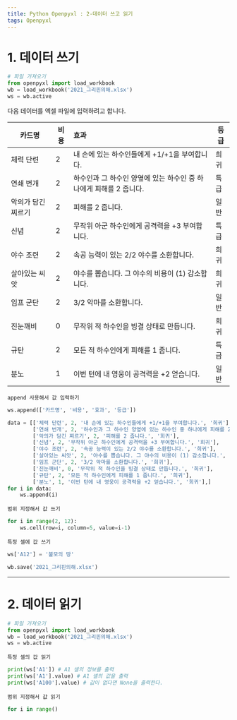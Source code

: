 ```yaml
---
title: Python Openpyxl : 2-데이터 쓰고 읽기
tags: Openpyxl
---
```






# 1. 데이터 쓰기

```python
# 파일 가져오기
from openpyxl import load_workbook
wb = load_workbook('2021_그리핀의해.xlsx')
ws = wb.active
```



다음 데이터를 엑셀 파일에 입력하려고 합니다.

| 카드명             | 비용 | 효과                                                         | 등급 |
| ------------------ | ---- | :----------------------------------------------------------- | ---- |
| 체력 단련          | 2    | 내 손에 있는 하수인들에게 +1/+1을 부여합니다.                | 희귀 |
| 연쇄 번개          | 2    | 하수인과 그 하수인 양옆에 있는 하수인 중 하나에게 피해를 2 줍니다. | 특급 |
| 악의가 담긴 찌르기 | 2    | 피해를 2 줍니다.                                             | 일반 |
| 신념               | 2    | 무작위 아군 하수인에게 공격력을 +3 부여합니다.               | 특급 |
| 야수 조련          | 2    | 속공 능력이 있는 2/2 야수를 소환합니다.                      | 희귀 |
| 살아있는 씨앗      | 2    | 야수를 뽑습니다. 그 야수의 비용이 (1) 감소합니다.            | 희귀 |
| 임프 군단          | 2    | 3/2 악마를 소환합니다.                                       | 일반 |
| 진눈깨비           | 0    | 무작위 적 하수인을 빙결 상태로 만듭니다.                     | 희귀 |
| 규탄               | 2    | 모든 적 하수인에게 피해를 1 줍니다.                          | 특급 |
| 분노               | 1    | 이번 턴에 내 영웅이 공격력을 +2 얻습니다.                    | 일반 |



`append 사용해서 값 입력하기`

```python
ws.append(['카드명', '비용', '효과', '등급'])
```

```python
data = [['체력 단련', 2, '내 손에 있는 하수인들에게 +1/+1을 부여합니다.', '희귀'],
        ['연쇄 번개', 2, '하수인과 그 하수인 양옆에 있는 하수인 중 하나에게 피해를 2 줍니다.', '희귀'],
        ['악의가 담긴 찌르기', 2, '피해를 2 줍니다.', '희귀'],
        ['신념', 2, '무작위 아군 하수인에게 공격력을 +3 부여합니다.', '희귀'],
        ['야수 조련', 2, '속공 능력이 있는 2/2 야수를 소환합니다.', '희귀'],
        ['살아있는 씨앗', 2, '야수를 뽑습니다. 그 야수의 비용이 (1) 감소합니다.', '희귀'],
        ['임프 군단', 2, '3/2 악마를 소환합니다.', '희귀'],
        ['진눈깨비', 0, '무작위 적 하수인을 빙결 상태로 만듭니다.', '희귀'],
        ['규탄', 2, '모든 적 하수인에게 피해를 1 줍니다.', '희귀'],
        ['분노', 1, '이번 턴에 내 영웅이 공격력을 +2 얻습니다.', '희귀'],]
for i in data:
    ws.append(i)
```



`범위 지정해서 값 쓰기`

```python
for i in range(2, 12):
    ws.cell(row=i, column=5, value=i-1)
```



`특정 셀에 값 쓰기`

```python
ws['A12'] = '불모의 땅'
```



```python
wb.save('2021_그리핀의해.xlsx')
```



---



# 2. 데이터 읽기

```python
# 파일 가져오기
from openpyxl import load_workbook
wb = load_workbook('2021_그리핀의해.xlsx')
ws = wb.active
```



`특정 셀의 값 읽기`

```python
print(ws['A1']) # A1 셀의 정보를 출력
print(ws['A1'].value) # A1 셀의 값을 출력
print(ws['A100'].value) # 값이 없다면 None을 출력한다.
```



`범위 지정해서 값 읽기`

```python
for i in range()
```

